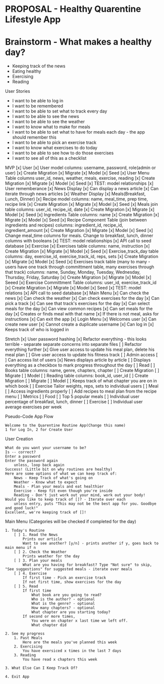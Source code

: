 # PROPOSAL - Healthy Quarentine Lifestyle App

# Brainstorm - What makes a healthy day?
* Keeping track of the news
* Eating healthy
* Exercising
* Reading


User Stories
* I want to be able to log in
* I want to be remembered
* I want to be able to set what to track every day
* I want to be able to see the news
* I want to be able to see the weather
* I want to know what to make for meals
* I want to be able to set what to have for meals each day - the app should remember this
* I want to be able to pick an exercise track
* I want to know what exercises to do today
* I want to be able to see how to do those exercises
* I want to see all of this as a checklist


MVP
[x] User
    [x] User model
        columns: username, password, role(admin or user)
        [x] Create Migration
        [x] Migrate
        [x] Model
        [x] Seed
    [x] User Menu Table
        columns user_id, news, weather, meals, exercise, reading
        [x] Create Migration
        [x] Migrate
        [x] Model
        [x] Seed
    [x] TEST: model relationships
    [x] User rememberance
[x] News Display
    [x] Can display a news article
    [x] Can iterate through news articles
[x] Weather Display
[x] Meals(Breakfast, Lunch, Dinner)
    [x] Recipe model
        columns: name, meal_time, prep time, recipe link 
        [x] Create Migration
        [x] Migrate
        [x] Model
        [x] Seed
    [x] Meals join table
        columns: user_id, recipe_id, date
        [x] Create Migration
        [x] Migrate
        [x] Model
        [x] Seed
    [x] Ingredients Table
        columns: name
        [x] Create Migration
        [x] Migrate
        [x] Model
        [x] Seed
    [x] Recipe Component Table (join between ingredients and recipes)
        columns:  ingredient_id, recipe_id, ingredient_amount
        [x] Create Migration
        [x] Migrate
        [x] Model
        [x] Seed
    [x] Change meal_time columns for meals. Change to breakfast, lunch, dinner columns with booleans
    [x] TEST: model relationships
    [x] API call to seed database
[x] Exercise
    [x] Exercises table
        columns: name, instruction
        [x] Create Migration
        [x] Migrate
        [x] Model
        [x] Seed
    [x] Exercise_track_day table
        columns: day, exercise_id, exercise_track_id, reps, sets
        [x] Create Migration
        [x] Migrate
        [x] Model
        [x] Seed
    [x] Exercises track table (many to many - users have one track through committment table, many exercises through that track)
        columns: name, Sunday, Monday, Tuesday, Wednesday, Thursday, Friday, Saturday
        [x] Create Migration
        [x] Migrate
        [x] Model
        [x] Seeed
    [x] Exercise Committment Table
        columns: user_id, exercise_track_id
        [x] Create Migration
        [x] Migrate
        [x] Model
        [x] Seed
    [x] TEST: model relations
    [x] API call to seed database
[x] Main Menu
    [x] Can check the news
    [x] Can check the weather
    [x] Can check exercises for the day
        [x] Can pick a track
        [x] Can see that track's exercises for the day
    [x] Can select meals for the day
        [x] Can view common recipes
        [x] Can set meals for the day
            [x] Creates or finds meal with that name
            [x] If there is not meal, asks for instructions
    [x] Can exit the app
[x] Login Menu
    [x] Welcomes user
    [x] Can create new user
        [x] Cannot create a duplicate username
    [x] Can log in
    [x] Keeps track of who is logged in
    

Stretch
[x] User password hashing
[x] Refactor everything - this looks terrible - separate separate concerns into separate files
[ ] Refactor everything further
[x] Give user access to update his meal plan, delete his meal plan
[ ] Give user access to update his fitness track
[ ] Admin access
    [ ] Can access list of users
[x] News displays article by article
[ ] Displays everything as a checkbox to mark progress throughout the day
[ ] Read
    [ ] Books table
        columns: name, genre, chapters, chapter
        [ ] Create Migration
        [ ] Migrate
        [ ] Model
    [ ] Reading table
        columns: book_id, user_id
        [ ] Create Migration
        [ ] Migrate
        [ ] Model
    [ ] Keeps track of what chapter you are on in which book
[ ] Exercise
    Tailor weights, reps, sets to individual users
[ ] Meal
    [ ] Access ingredients properly
    [ ] Add recipes to meal plan from the recipe menu
[ ] Metrics
    [ ] Food
        [ ] Top 5 popular meals
        [ ] Individual user percentage of breakfast, lunch, dinner
    [ ] Exercise
        [ ] Individual user average exercises per week


Pseudo-Code App Flow

    Welcome to the Quarentine Routine App(Change this name)
    1 for Log In, 2 for Create User

User Creation

    What do you want your username to be?
    Is -- correct?
    Enter a password
    Enter the password again
        unless, loop back again
    Success! (Little bit on why routines are healthy) 
    Here are some options of what we can keep track of:
        News - Keep Track of what's going on
        Weather - Know what to expect
        Meals - Plan your meals and eat healthier
        Exercise - Keep fit even though you're inside
        Reading - Don't just work out your mind, work out your body!
    Would you like to keep track of []? - Iterate over each
        unless entry, puts "This may not be the best app for you. Goodbye and good luck!"
    Excellent, we're keeping track of []!

Main Menu (Categories will be checked if completed for the day)

    1. Today's Routine
        [ ] 1. Read the News
            Prints our article
            Want to see another? [y/n] - prints another if y, goes back to main menu if n
        [ ] 2. Check the Weather
            Prints weather for the day
        [ ] 3. Plan your meals
            What are you having for breakfast? Type "Not sure" to skip, "See suggestions" for suggested meals - iterate over meals
        [ ] 4. Exercise
            If first time - Pick an exercise track
            If not first time, show exercises for the day
        [ ] 5. Read
            If first time 
                What book are you going to read?
                Who is the author? - optional
                What is the genre? - optional
                How many chapters? - optional
                What chapter are you starting today?
            If second or more times,
                You were on chapter x last time we left off.
                What chapter did 

    2. See my progress
        1. Past Meals
            Here are the meals you've planned this week
        2. Exercising
            You have exersiced x times in the last 7 days
        3. Reading
            You have read x chapters this week

    3. What Else Can I Keep Track Of?

    4. Exit App
    
    
